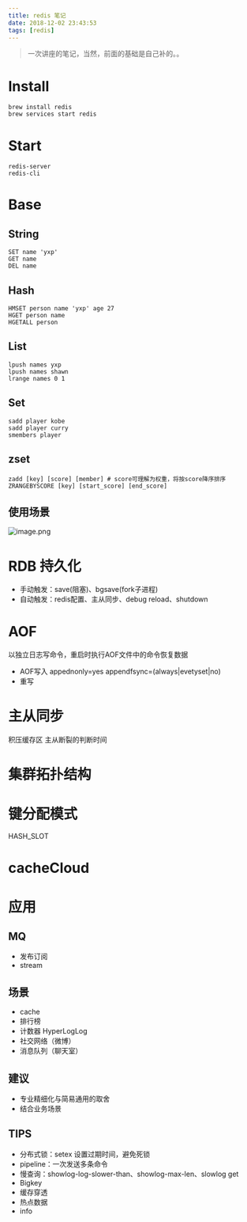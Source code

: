 ```yaml
---
title: redis 笔记
date: 2018-12-02 23:43:53
tags: [redis]
---
```

> 一次讲座的笔记，当然，前面的基础是自己补的。。

# Install
```
brew install redis
brew services start redis
```
# Start
```
redis-server
redis-cli
```
# Base
## String
```
SET name 'yxp'
GET name
DEL name
```

## Hash
```
HMSET person name 'yxp' age 27
HGET person name
HGETALL person
```

## List
```
lpush names yxp
lpush names shawn
lrange names 0 1
```

## Set
```
sadd player kobe
sadd player curry
smembers player
```

## zset
```
zadd [key] [score] [member] # score可理解为权重，将按score降序排序
ZRANGEBYSCORE [key] [start_score] [end_score]
```

## 使用场景
![image.png](https://cdn.nlark.com/lark/0/2018/png/148092/1542254618506-ad11ece7-6cca-4852-ab23-5572c6ce2571.png)



# RDB 持久化
- 手动触发：save(阻塞)、bgsave(fork子进程)
- 自动触发：redis配置、主从同步、debug reload、shutdown

# AOF 
以独立日志写命令，重启时执行AOF文件中的命令恢复数据
- AOF写入 appednonly=yes appendfsync=(always|evetyset|no)
- 重写

# 主从同步
积压缓存区
主从断裂的判断时间

# 集群拓扑结构

# 键分配模式
HASH_SLOT

# cacheCloud

# 应用
## MQ
- 发布订阅
- stream
## 场景
- cache
- 排行榜
- 计数器 HyperLogLog
- 社交网络（微博）
- 消息队列（聊天室）
## 建议
- 专业精细化与简易通用的取舍
- 结合业务场景

## TIPS
- 分布式锁：setex 设置过期时间，避免死锁
- pipeline：一次发送多条命令
- 慢查询：showlog-log-slower-than、showlog-max-len、slowlog get
- Bigkey
- 缓存穿透
- 热点数据
- info

